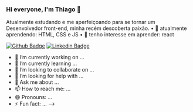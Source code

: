 ### Hi everyone, I'm Thiago 👋

Atualmente estudando e me aperfeiçoando para se tornar um Desenvolvedor front-end, minha recém descoberta paixão.
  • 📘 atualmente aprendendo: HTML, CSS e JS
  • 📑 tenho interesse em aprender: react 

[![Github Badge](https://img.shields.io/badge/-Github-000?style=flat-square&logo=Github&logoColor=white&link=https://github.com/Th-Fernandes)](https://github.com/Th-Fernandes)
[![Linkedin Badge](https://img.shields.io/badge/-LinkedIn-blue?style=flat-square&logo=Linkedin&logoColor=white&link=https://www.linkedin.com/in/thiago-fernandes-962351186//)](https://www.linkedin.com/in/fagnerpsantos/)


- 🔭 I’m currently working on ...
- 🌱 I’m currently learning ...
- 👯 I’m looking to collaborate on ...
- 🤔 I’m looking for help with ...
- 💬 Ask me about ...
- 📫 How to reach me: ...
- 😄 Pronouns: ...
- ⚡ Fun fact: ...
-->
